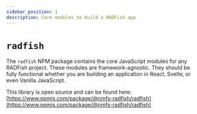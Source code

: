 ```yaml
---
sidebar_position: 1
description: Core modules to build a RADFish app
---
```


# `radfish`

The `radfish` NPM package contains the core JavaScript modules for any RADFish project. These modules are framework-agnostic. They should be fully functional whether you are building an application in React, Svelte, or even Vanilla JavaScript.

This library is open source and can be found here: [https://www.npmjs.com/package/@nmfs-radfish/radfish](https://www.npmjs.com/package/@nmfs-radfish/radfish)
